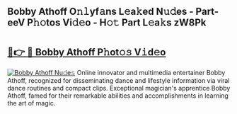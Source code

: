 ## Bobby Athoff O𝚗𝚕yf𝚊ns L𝚎a𝚔ed N𝚞𝚍es - Part-eeV P𝚑𝚘tos Vi𝚍𝚎o - H𝚘𝚝 Part L𝚎a𝚔s zW8Pk

# <h2><a href="http://kf38ycw.oniu.top/?m=Bobby+Athoff">🔗👉 🔴 Bobby Athoff P𝚑ot𝚘𝚜 V𝚒d𝚎o</a></h2>

[![Bobby Athoff Nu𝚍e𝚜](https://i.imgur.com/0qMVB7G.gif)](http://kf38ycw.oniu.top/?m=Bobby+Athoff)
Online innovator and multimedia entertainer Bobby Athoff, recognized for disseminating dance and lifestyle information via viral dance routines and compact clips. Exceptional magician's apprentice Bobby Athoff, famed for their remarkable abilities and accomplishments in learning the art of magic.  
